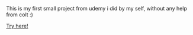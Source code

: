 This is my first small project from udemy i did by my self, without any help from colt :)

[Try here!](https://xaviior.github.io/scoreBoard/)